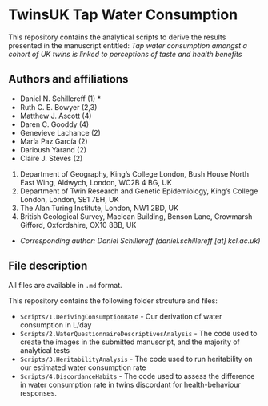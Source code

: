# TwinsUK Tap Water Consumption

This repository contains the analytical scripts to derive the results presented in the manuscript entitled: *Tap water consumption amongst a cohort of UK twins is linked to perceptions of taste and health benefits*

## Authors and affiliations

- Daniel N. Schillereff (1) *
- Ruth C. E. Bowyer (2,3)
- Matthew J. Ascott (4)
- Daren C. Gooddy (4)
- Genevieve Lachance (2)
- María Paz García (2)
- Darioush Yarand (2)
- Claire J. Steves (2)
   
1. Department of Geography, King’s College London, Bush House North East Wing, Aldwych, London, WC2B 4 BG, UK
2. Department of Twin Research and Genetic Epidemiology, King’s College London, London, SE1 7EH, UK
3. The Alan Turing Institute, London, NW1 2BD, UK
4. British Geological Survey, Maclean Building, Benson Lane, Crowmarsh Gifford, Oxfordshire, OX10 8BB, UK

* *Corresponding author: Daniel Schillereff (daniel.schillereff [at] kcl.ac.uk)*

## File description

All files are available in `.md` format.

This repository contains the following folder strcuture and files:
 - `Scripts/1.DerivingConsumptionRate` - Our derivation of water consumption in L/day
 - `Scripts/2.WaterQuestionnaireDescriptivesAnalysis` - The code used to create the images in the submitted manuscript, and the majority of analytical tests
 - `Scripts/3.HeritabilityAnalysis` - The code used to run heritability on our estimated water consumption rate
 - `Scripts/4.DiscordanceHabits` - The code used to assess the difference in water consumption rate in twins discordant for health-behaviour responses.


